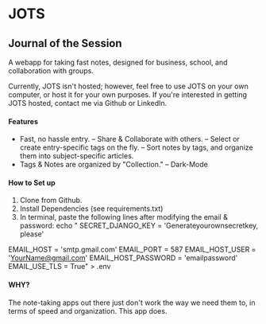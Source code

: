 # JOTS
## Journal of the Session

A webapp for taking fast notes, designed for business, school, and collaboration with groups. 

Currently, JOTS isn't hosted; however, feel free to use JOTS on your own computer, or host it for your own purposes. If you're interested in getting JOTS hosted, contact me via Github or LinkedIn. 

#### Features

- Fast, no hassle entry. 
– Share & Collaborate with others. 
– Select or create entry-specific tags on the fly.
– Sort notes by tags, and organize them into subject-specific articles. 
- Tags & Notes are organized by "Collection."
– Dark-Mode 

#### How to Set up

1. Clone from Github. 
2. Install Dependencies (see requirements.txt)
3. In terminal, paste the following lines after modifying the email & password: 
echo "
SECRET_DJANGO_KEY = 'Generateyourownsecretkey, please'

EMAIL_HOST = 'smtp.gmail.com'
EMAIL_PORT = 587
EMAIL_HOST_USER = 'YourName@gmail.com'
EMAIL_HOST_PASSWORD = 'emailpassword'
EMAIL_USE_TLS = True" > .env

#### WHY?

The note-taking apps out there just don't work the way we need them to, in terms of speed and organization. This app does.
